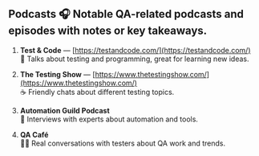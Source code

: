 ## Podcasts 🎧 Notable QA-related podcasts and episodes with notes or key takeaways.

1. **Test & Code** — [https://testandcode.com/](https://testandcode.com/)  
   💬 Talks about testing and programming, great for learning new ideas.

2. **The Testing Show** — [https://www.thetestingshow.com/](https://www.thetestingshow.com/)  
   ☕ Friendly chats about different testing topics.

3. **Automation Guild Podcast**  
   🎤 Interviews with experts about automation and tools.

4. **QA Café**  
   🧑‍💻 Real conversations with testers about QA work and trends.
